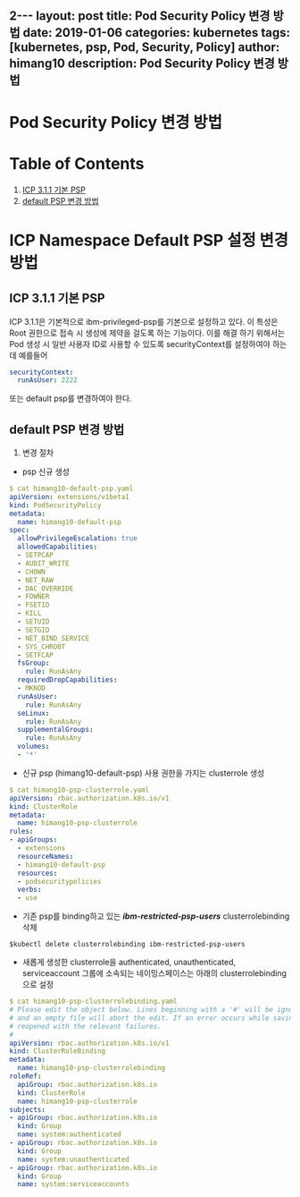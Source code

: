 2---
layout: post
title: Pod Security Policy 변경 방법
date: 2019-01-06
categories: kubernetes
tags: [kubernetes, psp, Pod, Security, Policy]
author: himang10
description: Pod Security Policy 변경 방법
---
Pod Security Policy 변경 방법
============

# Table of Contents
1. [ICP 3.1.1 기본 PSP](#ICP-3.1.1-기본-PSP)
2. [default PSP 변경 방법](#default-PSP-변경-방법)

# ICP Namespace Default PSP 설정 변경 방법

## ICP 3.1.1 기본 PSP
ICP 3.1.1은 기본적으로 ibm-privileged-psp를 기본으로 설정하고 있다. 이 특성은 Root 권한으로 접속 시 생성에 제약을 걸도록 하는 기능이다. 
이를 해결 하기 위해서는 Pod 생성 시 일반 사용자 ID로 사용할 수 있도록 securityContext를 설정하여야 하는데
예를들어
```yaml
securityContext:
  runAsUser: 2222
````

또는 default psp를 변경하여야 한다.

## default PSP 변경 방법
1. 변경 절차
* psp 신규 생성
```yaml
$ cat himang10-default-psp.yaml
apiVersion: extensions/v1beta1
kind: PodSecurityPolicy
metadata:
  name: himang10-default-psp
spec:
  allowPrivilegeEscalation: true
  allowedCapabilities:
  - SETPCAP
  - AUDIT_WRITE
  - CHOWN
  - NET_RAW
  - DAC_OVERRIDE
  - FOWNER
  - FSETID
  - KILL
  - SETUID
  - SETGID
  - NET_BIND_SERVICE
  - SYS_CHROOT
  - SETFCAP
  fsGroup:
    rule: RunAsAny
  requiredDropCapabilities:
  - MKNOD
  runAsUser:
    rule: RunAsAny
  seLinux:
    rule: RunAsAny
  supplementalGroups:
    rule: RunAsAny
  volumes:
  - '*'
````
* 신규 psp (himang10-default-psp) 사용 권한을 가지는 clusterrole 생성
```yaml
$ cat himang10-psp-clusterrole.yaml
apiVersion: rbac.authorization.k8s.io/v1
kind: ClusterRole
metadata:
  name: himang10-psp-clusterrole
rules:
- apiGroups:
  - extensions
  resourceNames:
  - himang10-default-psp
  resources:
  - podsecuritypolicies
  verbs:
  - use
````
* 기존 psp를 binding하고 있는 ***ibm-restricted-psp-users*** clusterrolebinding 삭제
```
$kubectl delete clusterrolebinding ibm-restricted-psp-users
````
* 새롭게 생성한 clusterrole을 authenticated, unauthenticated, serviceaccount 그룹에 소속되는 네이밍스페이스는 아래의 clusterrolebinding으로 설정
```yaml
$ cat himang10-psp-clusterrolebinding.yaml
# Please edit the object below. Lines beginning with a '#' will be ignored,
# and an empty file will abort the edit. If an error occurs while saving this file will be
# reopened with the relevant failures.
#
apiVersion: rbac.authorization.k8s.io/v1
kind: ClusterRoleBinding
metadata:
  name: himang10-psp-clusterrolebinding
roleRef:
  apiGroup: rbac.authorization.k8s.io
  kind: ClusterRole
  name: himang10-psp-clusterrole
subjects:
- apiGroup: rbac.authorization.k8s.io
  kind: Group
  name: system:authenticated
- apiGroup: rbac.authorization.k8s.io
  kind: Group
  name: system:unauthenticated
- apiGroup: rbac.authorization.k8s.io
  kind: Group
  name: system:serviceaccounts
```

